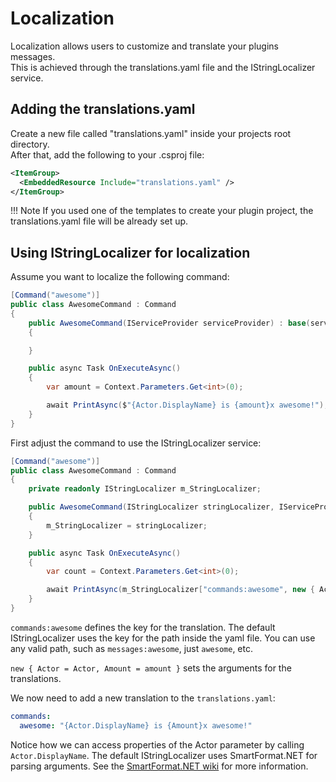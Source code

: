 # Localization
Localization allows users to customize and translate your plugins messages.  
This is achieved through the translations.yaml file and the IStringLocalizer service.  

## Adding the translations.yaml
Create a new file called "translations.yaml" inside your projects root directory.  
After that, add the following to your .csproj file: 
```xml
<ItemGroup>
  <EmbeddedResource Include="translations.yaml" />
</ItemGroup>
```

!!! Note
    If you used one of the templates to create your plugin project, the translations.yaml file will be already set up.

## Using IStringLocalizer for localization
Assume you want to localize the following command:
```c#
[Command("awesome")]
public class AwesomeCommand : Command
{
    public AwesomeCommand(IServiceProvider serviceProvider) : base(serviceProvider)
    {

    }

    public async Task OnExecuteAsync()
    {
        var amount = Context.Parameters.Get<int>(0);

        await PrintAsync($"{Actor.DisplayName} is {amount}x awesome!");
    }
}
```

First adjust the command to use the IStringLocalizer service:
```c#
[Command("awesome")]
public class AwesomeCommand : Command
{
    private readonly IStringLocalizer m_StringLocalizer;

    public AwesomeCommand(IStringLocalizer stringLocalizer, IServiceProvider serviceProvider) : base(serviceProvider)
    {
        m_StringLocalizer = stringLocalizer;
    }

    public async Task OnExecuteAsync()
    {
        var count = Context.Parameters.Get<int>(0);

        await PrintAsync(m_StringLocalizer["commands:awesome", new { Actor = Actor, Amount = amount }]);
    }
}
```

`commands:awesome` defines the key for the translation. The default IStringLocalizer uses the key for the path inside the yaml file. You can use any valid path, such as `messages:awesome`, just `awesome`, etc.

`new { Actor = Actor, Amount = amount }` sets the arguments for the translations.

We now need to add a new translation to the `translations.yaml`:
```yaml
commands: 
  awesome: "{Actor.DisplayName} is {Amount}x awesome!"
```

Notice how we can access properties of the Actor parameter by calling `Actor.DisplayName`. The default IStringLocalizer uses SmartFormat.NET for parsing arguments. See the [SmartFormat.NET wiki](https://github.com/axuno/SmartFormat/wiki) for more information. 